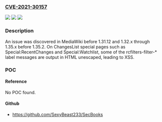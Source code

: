 ### [CVE-2021-30157](https://cve.mitre.org/cgi-bin/cvename.cgi?name=CVE-2021-30157)
![](https://img.shields.io/static/v1?label=Product&message=n%2Fa&color=blue)
![](https://img.shields.io/static/v1?label=Version&message=n%2Fa&color=blue)
![](https://img.shields.io/static/v1?label=Vulnerability&message=n%2Fa&color=brighgreen)

### Description

An issue was discovered in MediaWiki before 1.31.12 and 1.32.x through 1.35.x before 1.35.2. On ChangesList special pages such as Special:RecentChanges and Special:Watchlist, some of the rcfilters-filter-* label messages are output in HTML unescaped, leading to XSS.

### POC

#### Reference
No POC found.

#### Github
- https://github.com/SexyBeast233/SecBooks

